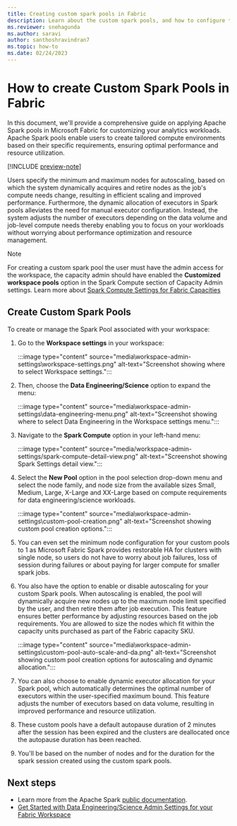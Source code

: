 ```yaml
---
title: Creating custom spark pools in Fabric
description: Learn about the custom spark pools, and how to configure them from Fabric workspace settings
ms.reviewer: snehagunda
ms.author: saravi
author: santhoshravindran7
ms.topic: how-to
ms.date: 02/24/2023
---
```

# How to create Custom Spark Pools in Fabric

In this document, we'll provide a comprehensive guide on applying Apache Spark pools in Microsoft Fabric for customizing your analytics workloads. Apache Spark pools enable users to create tailored compute environments based on their specific requirements, ensuring optimal performance and resource utilization.

[!INCLUDE [preview-note](../includes/preview-note.md)]

Users specify the minimum and maximum nodes for autoscaling, based on which the system dynamically acquires and retire nodes as the job's compute needs change, resulting in efficient scaling and improved performance. Furthermore, the dynamic allocation of executors in Spark pools alleviates the need for manual executor configuration. Instead, the system adjusts the number of executors depending on the data volume and job-level compute needs thereby enabling you to focus on your workloads without worrying about performance optimization and resource management.

> [!NOTE]
> For creating a custom spark pool the user must have the admin access for the workspace,  the capacity admin should have enabled the **Customized workspace pools** option in the Spark Compute section of Capacity Admin settings.
> Learn more about [Spark Compute Settings for Fabric Capacities](capacity-settings-management.md)

## Create Custom Spark Pools

To create or manage the Spark Pool associated with your workspace:

1. Go to the **Workspace settings** in your workspace:

   :::image type="content" source="media\workspace-admin-settings\workspace-settings.png" alt-text="Screenshot showing where to select Workspace settings.":::

1. Then, choose the **Data Engineering/Science** option to expand the menu:

   :::image type="content" source="media\workspace-admin-settings\data-engineering-menu.png" alt-text="Screenshot showing where to select Data Engineering in the Workspace settings menu.":::

1. Navigate to the **Spark Compute** option in your left-hand menu:

   :::image type="content" source="media/workspace-admin-settings/spark-compute-detail-view.png" alt-text="Screenshot showing Spark Settings detail view.":::

1. Select the **New Pool** option in the pool selection drop-down menu and select the node family, and node size from the available sizes Small, Medium, Large, X-Large and XX-Large based on compute requirements for data engineering/science workloads.

   :::image type="content" source="media\workspace-admin-settings\custom-pool-creation.png" alt-text="Screenshot showing custom pool creation options.":::

1. You can even set the minimum node configuration for your custom pools to 1 as Microsoft Fabric Spark provides restorable HA for clusters with single node, so users do not have to worry about job failures, loss of session during failures or about paying for larger compute for smaller spark jobs.

1. You also have the option to enable or disable autoscaling for your custom Spark pools. When autoscaling is enabled, the pool will dynamically acquire new nodes up to the maximum node limit specified by the user, and then retire them after job execution. This feature ensures better performance by adjusting resources based on the job requirements. You are allowed to size the nodes which fit within the capacity units purchased as part of the Fabric capacity SKU.

   :::image type="content" source="media\workspace-admin-settings\custom-pool-auto-scale-and-da.png" alt-text="Screenshot showing custom pool creation options for autoscaling and dynamic allocation.":::

1. You can also choose to enable dynamic executor allocation for your Spark pool, which automatically determines the optimal number of executors within the user-specified maximum bound. This feature adjusts the number of executors based on data volume, resulting in improved performance and resource utilization.

1. These custom pools have a default autopause duration of 2 minutes after the session has been expired and the clusters are deallocated once the autopause duration has been reached.

1. You'll be based on the number of nodes and for the duration for the spark session created using the custom spark pools.

## Next steps

* Learn more from the Apache Spark [public documentation](https://spark.apache.org/docs/latest/configuration.html).
* [Get Started with Data Engineering/Science Admin Settings for your Fabric Workspace](workspace-admin-settings.md)
